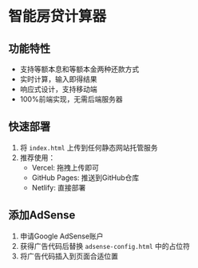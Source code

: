 # 智能房贷计算器

## 功能特性
- 支持等额本息和等额本金两种还款方式
- 实时计算，输入即得结果
- 响应式设计，支持移动端
- 100%前端实现，无需后端服务器

## 快速部署
1. 将 `index.html` 上传到任何静态网站托管服务
2. 推荐使用：
   - Vercel: 拖拽上传即可
   - GitHub Pages: 推送到GitHub仓库
   - Netlify: 直接部署

## 添加AdSense
1. 申请Google AdSense账户
2. 获得广告代码后替换 `adsense-config.html` 中的占位符
3. 将广告代码插入到页面合适位置